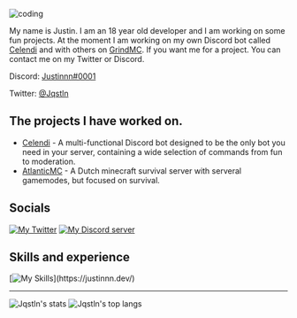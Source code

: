 ![coding](coding.png)

My name is Justin. I am an 18 year old developer and I am working on some fun projects. At the moment I am working on my own Discord bot called [Celendi](https://github.com/Celendi) and with others on [GrindMC](https://github.com/GrindMC). If you want me for a project. You can contact me on my Twitter or Discord. 

Discord: [Justinnn#0001](https://discordapp.com/users/570708109413187621)

Twitter: [@Jqstln](https://twitter.com/Jqstln)

## The projects I have worked on.

- [Celendi](https://github.com/Celendi) - A multi-functional Discord bot designed to be the only bot you need in your server, containing a wide selection of commands from fun to moderation.
- [AtlanticMC](https://atlanticmc.nl/) - A Dutch minecraft survival server with serveral gamemodes, but focused on survival.

## Socials
[![My Twitter](https://skillicons.dev/icons?i=twitter)](https://twitter.com/Jqstln)
[![My Discord server](https://skillicons.dev/icons?i=discord)](https://discord.gg/apBEjDWFjw)

## Skills and experience
[![My Skills](https://skillicons.dev/icons?i=html,css,js,java,php,mysql,)](https://justinnn.dev/)

***
![Jqstln's stats](https://github-readme-stats.vercel.app/api?username=Jqstln&show_icons=true&count_private=true&theme=gruvbox)
![Jqstln's top langs](https://github-readme-stats.vercel.app/api/top-langs/?username=Jqstln&layout=compact&theme=gruvbox)
